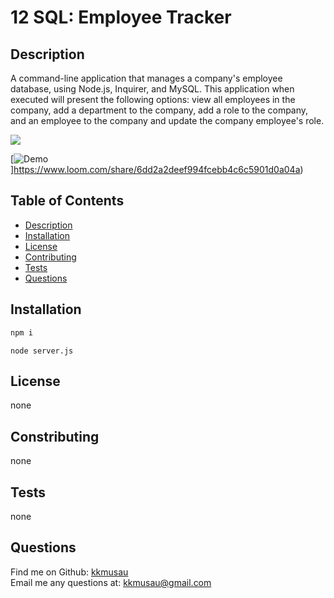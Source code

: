 # 12 SQL: Employee Tracker

## Description 
A command-line application that manages a company's employee database, using Node.js, Inquirer, and MySQL. This application when executed will present the following options: view all employees in the company, add a department to the company, add a role to the company, and an employee to the company and update the company employee's role. 

![](https://cdn.loom.com/sessions/thumbnails/6dd2a2deef994fcebb4c6c5901d0a04a-with-play.gif)

[![Demo](https://cdn.loom.com/sessions/thumbnails/6dd2a2deef994fcebb4c6c5901d0a04a-with-play.gif)]https://www.loom.com/share/6dd2a2deef994fcebb4c6c5901d0a04a)


 ## Table of Contents
  - [Description](#Description)
  - [Installation](#Installation)
  - [License](#License)
  - [Contributing](#Constributing)
  - [Tests](#Tests)
  - [Questions](#Questions)

## Installation
```bash
npm i
```
```run
node server.js
```

## License
none

## Constributing
none

## Tests
none

## Questions
  Find me on Github: [kkmusau](https://github.com/kkmusau)
  </br>
  Email me any questions at: kkmusau@gmail.com
 </br>
